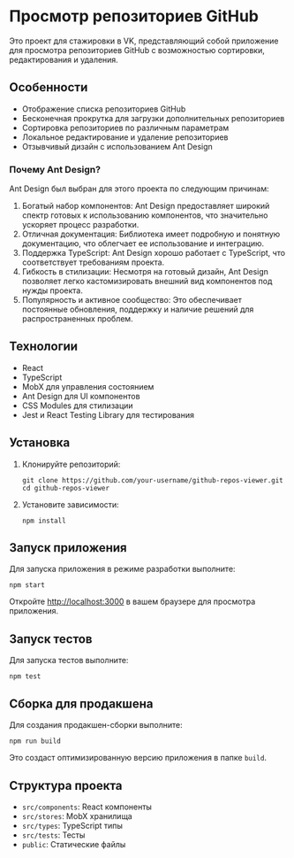 # Просмотр репозиториев GitHub

Это проект для стажировки в VK, представляющий собой приложение для просмотра репозиториев GitHub с возможностью сортировки, редактирования и удаления.

## Особенности

- Отображение списка репозиториев GitHub
- Бесконечная прокрутка для загрузки дополнительных репозиториев
- Сортировка репозиториев по различным параметрам
- Локальное редактирование и удаление репозиториев
- Отзывчивый дизайн с использованием Ant Design

### Почему Ant Design?

Ant Design был выбран для этого проекта по следующим причинам:

1. Богатый набор компонентов: Ant Design предоставляет широкий спектр готовых к использованию компонентов, что значительно ускоряет процесс разработки.
2. Отличная документация: Библиотека имеет подробную и понятную документацию, что облегчает ее использование и интеграцию.
3. Поддержка TypeScript: Ant Design хорошо работает с TypeScript, что соответствует требованиям проекта.
4. Гибкость в стилизации: Несмотря на готовый дизайн, Ant Design позволяет легко кастомизировать внешний вид компонентов под нужды проекта.
5. Популярность и активное сообщество: Это обеспечивает постоянные обновления, поддержку и наличие решений для распространенных проблем.

## Технологии

- React
- TypeScript
- MobX для управления состоянием
- Ant Design для UI компонентов
- CSS Modules для стилизации
- Jest и React Testing Library для тестирования

## Установка

1. Клонируйте репозиторий:
   ```
   git clone https://github.com/your-username/github-repos-viewer.git
   cd github-repos-viewer
   ```

2. Установите зависимости:
   ```
   npm install
   ```

## Запуск приложения

Для запуска приложения в режиме разработки выполните:

```
npm start
```

Откройте [http://localhost:3000](http://localhost:3000) в вашем браузере для просмотра приложения.

## Запуск тестов

Для запуска тестов выполните:

```
npm test
```

## Сборка для продакшена

Для создания продакшен-сборки выполните:

```
npm run build
```

Это создаст оптимизированную версию приложения в папке `build`.

## Структура проекта

- `src/components`: React компоненты
- `src/stores`: MobX хранилища
- `src/types`: TypeScript типы
- `src/tests`: Тесты
- `public`: Статические файлы